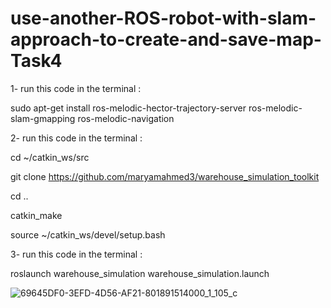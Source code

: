# use-another-ROS-robot-with-slam-approach-to-create-and-save-map-Task4


1- run this code in the terminal :


sudo apt-get install ros-melodic-hector-trajectory-server ros-melodic-slam-gmapping ros-melodic-navigation


2- run this code in the terminal :

cd ~/catkin_ws/src

git clone https://github.com/maryamahmed3/warehouse_simulation_toolkit

cd ..

catkin_make

source ~/catkin_ws/devel/setup.bash


3- run this code in the terminal :

roslaunch warehouse_simulation warehouse_simulation.launch




![69645DF0-3EFD-4D56-AF21-801891514000_1_105_c](https://user-images.githubusercontent.com/86611989/129288145-017387bb-0688-44a4-9b56-230642e027e4.jpeg)










